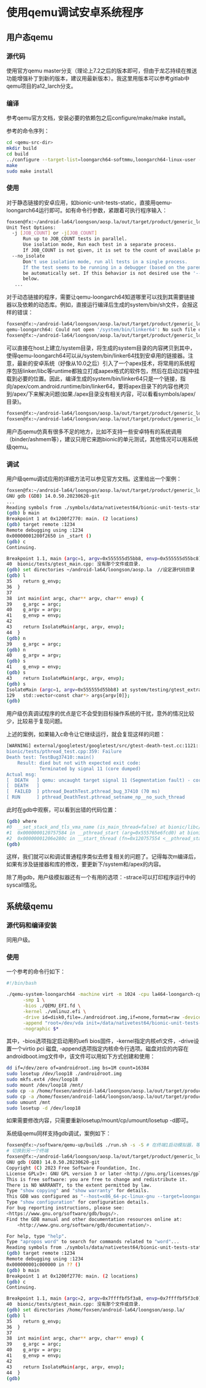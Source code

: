 # 使用qemu调试安卓系统程序

## 用户态qemu

### 源代码

使用官方qemu master分支（理论上7.2之后的版本即可，但由于龙芯持续在推送功能增强补丁到新的版本，建议用最新版本）。我这里用版本可以参考gitlab中qemu项目的a12_larch分支。

### 编译

参考qemu官方文档，安装必要的依赖包之后configure/make/make install。

参考的命令序列：

```bash
cd <qemu-src-dir>
mkdir build
cd build
../configure --target-list=loongarch64-softmmu,loongarch64-linux-user --disable-werror --enable-capstone
make
sudo make install
```

### 使用

对于静态链接的安卓应用，如bionic-unit-tests-static，直接用qemu-loongarch64运行即可。如有命令行参数，紧跟着可执行程序输入：

```bash
foxsen@fx:~/android-la64/loongson/aosp.la/out/target/product/generic_loongarch64$ ~/software/qemu-up/build/qemu-loongarch64 data/nativetest64/bionic-unit-tests-static/bionic-unit-tests-static -h
Unit Test Options:
  -j [JOB_COUNT] or -j[JOB_COUNT]
      Run up to JOB_COUNT tests in parallel.
      Use isolation mode, Run each test in a separate process.
      If JOB_COUNT is not given, it is set to the count of available processors.
  --no_isolate
      Don't use isolation mode, run all tests in a single process.
      If the test seems to be running in a debugger (based on the parent's name) this will
      be automatically set. If this behavior is not desired use the '--force_isolate' flag
      below.
   ...
```

对于动态链接的程序，需要让qemu-loongarch64知道哪里可以找到其需要链接器以及依赖的动态库。例如，直接运行编译后生成的system/bin/sh文件，会报这样的错误：

```bash
foxsen@fx:~/android-la64/loongson/aosp.la/out/target/product/generic_loongarch64$ ~/software/qemu-up/build/qemu-loongarch64 system/bin/sh
qemu-loongarch64: Could not open '/system/bin/linker64': No such file or directory
foxsen@fx:~/android-la64/loongson/aosp.la/out/target/product/generic_loongarch64$
```

可以直接在host上建立/system目录，将生成的system目录的内容拷贝到其中，使得qemu-loongarch64可以从/system/bin/linker64找到安卓用的链接器。注意，最新的安卓系统（好像从10.0之后）引入了一个apex技术，将常用的系统程序包括linker/libc等runtime都独立打成aapex格式的软件包，然后在启动过程中挂载到必要的位置。因此，编译生成的system/bin/linker64只是一个链接，指向/apex/com.android.runtime/bin/linker64，要将apex目录下的内容也拷贝到/apex/下来解决问题(如果./apex目录没有相关内容，可以看看symbols/apex/目录)。

```bash
foxsen@fx:~/android-la64/loongson/aosp.la/out/target/product/generic_loongarch64$ sudo cp -a apex/* /apex/
foxsen@fx:~/android-la64/loongson/aosp.la/out/target/product/generic_loongarch64$ sudo cp -a system/* /system/
```

用户态qemu仿真有很多不足的地方，比如不支持一些安卓特有的系统调用（binder/ashmem等），建议只用它来跑bionic的单元测试，其他情况可以用系统级qemu。

### 调试

用户级qemu调试应用的详细方法可以参见官方文档。这里给出一个案例：

```bash
foxsen@fx:~/android-la64/loongson/aosp.la/out/target/product/generic_loongarch64$ /opt/gdb/bin/loongarch64-unknown-linux-gnu-gdb ./symbols/data/nativetest64/bionic-unit-tests-static/bionic-unit-tests-static --no_isolate
GNU gdb (GDB) 14.0.50.20230620-git
...
Reading symbols from ./symbols/data/nativetest64/bionic-unit-tests-static/bionic-unit-tests-static...
(gdb) b main
Breakpoint 1 at 0x1200f2770: main. (2 locations)
(gdb) target remote :1234
Remote debugging using :1234
0x00000001200f2650 in _start ()
(gdb) c
Continuing.

Breakpoint 1.1, main (argc=1, argv=0x555555d55bb8, envp=0x555555d55bc8) at bionic/tests/gtest_main.cpp:40
40	bionic/tests/gtest_main.cpp: 没有那个文件或目录.
(gdb) set directories ~/android-la64/loongson/aosp.la  //设定源代码目录
(gdb) l
35	  return g_envp;
36	}
37	
38	int main(int argc, char** argv, char** envp) {
39	  g_argc = argc;
40	  g_argv = argv;
41	  g_envp = envp;
42	
43	  return IsolateMain(argc, argv, envp);
44	}
(gdb) n
39	  g_argc = argc;
(gdb) n
40	  g_argv = argv;
(gdb) s
41	  g_envp = envp;
(gdb) s
43	  return IsolateMain(argc, argv, envp);
(gdb) s
IsolateMain (argc=1, argv=0x555555d55bb8) at system/testing/gtest_extras/IsolateMain.cpp:129
129	  std::vector<const char*> args{argv[0]};
(gdb) 
```

用户级仿真调试程序的优点是它不会受到目标操作系统的干扰，意外的情况比较少，比较易于复现问题。

上述的案例，如果输入c命令让它继续运行，就会复现这样的问题：

```bash
[WARNING] external/googletest/googletest/src/gtest-death-test.cc:1121:: Death tests use fork(), which is unsafe particularly in a threaded context. For this test, Google Test couldn't detect the number of threads. See https://github.com/google/googletest/blob/master/docs/advanced.md#death-tests-and-threads for more explanation and suggested solutions, especially if this is the last message you see before your test times out.
bionic/tests/pthread_test.cpp:359: Failure
Death test: TestBug37410::main()
    Result: died but not with expected exit code:
            Terminated by signal 11 (core dumped)
Actual msg:
[  DEATH   ] qemu: uncaught target signal 11 (Segmentation fault) - core dumped
[  DEATH   ]
[  FAILED  ] pthread_DeathTest.pthread_bug_37410 (70 ms)
[ RUN      ] pthread_DeathTest.pthread_setname_np__no_such_thread
```

此时在gdb中观察，可以看到出错的代码位置：

```bash
(gdb) where
#0  __set_stack_and_tls_vma_name (is_main_thread=false) at bionic/libc/bionic/pthread_create.cpp:324
#1  0x0000000120757584 in __pthread_start (arg=0x555765e6fcd0) at bionic/libc/bionic/pthread_create.cpp:350
#2  0x00000001206e280c in __start_thread (fn=0x120757554 <__pthread_start(void*)>, arg=0x555765e6fcd0) at bionic/libc/bionic/clone.cpp:53
(gdb) 
```

这样，我们就可以和调试普通程序类似去修复相关的问题了。记得每次m编译后，如果有涉及链接器和库的修改，要更新下/system和/apex的内容。

除了用gdb，用户级模拟器还有一个有用的选项：-strace可以打印程序运行中的syscall情况。

## 系统级qemu

### 源代码和编译安装

同用户级。

### 使用

一个参考的命令行如下：

```bash
#!/bin/bash

./qemu-system-loongarch64 -machine virt -m 1024 -cpu la464-loongarch-cpu \
      -smp 1 \
      -bios ./QEMU_EFI.fd \
      -kernel ./vmlinuz.efi \
      -drive id=disk0,file=./androidroot.img,if=none,format=raw -device virtio-blk-pci,drive=disk0 \
      -append "root=/dev/vda init=/data/nativetest64/bionic-unit-tests-static/bionic-unit-tests-static --no_isolate" \
      -nographic $*
```

其中，-bios选项指定启动用的uefi bios固件，-kernel指定内核efi文件，-drive设置一个virtio pci 磁盘, -append选项指定内核命令行选项。磁盘对应的内容在androidboot.img文件中，该文件可以用如下方式创建和使用：

```bash
dd if=/dev/zero of=androidroot.img bs=1M count=16384
sudo losetup /dev/loop18 ./androidroot.img
sudo mkfs.ext4 /dev/loop18
sudo mount /dev/loop18 /mnt/
sudo cp -a /home/foxsen/android-la64/loongson/aosp.la/out/target/product/generic_loongarch64/system/* /mnt/
sudo cp -a /home/foxsen/android-la64/loongson/aosp.la/out/target/product/generic_loongarch64/data/* /mnt/data/
sudo umount /mnt
sudo losetup -d /dev/loop18
```

如果需要修改内容，只需要重新losetup/mount/cp/umount/losetup -d即可。

系统级qemu同样支持gdb调试，案例如下：

```bash
foxsen@fx:~/software/qemu-up/build$ ./run.sh -s -S # 在终端1启动模拟器，等待调试器连接
# 切换到另一个终端
foxsen@fx:~/android-la64/loongson/aosp.la/out/target/product/generic_loongarch64$ /opt/gdb/bin/loongarch64-unknown-linux-gnu-gdb ./symbols/data/nativetest64/bionic-unit-tests-static/bionic-unit-tests-static 
GNU gdb (GDB) 14.0.50.20230620-git
Copyright (C) 2023 Free Software Foundation, Inc.
License GPLv3+: GNU GPL version 3 or later <http://gnu.org/licenses/gpl.html>
This is free software: you are free to change and redistribute it.
There is NO WARRANTY, to the extent permitted by law.
Type "show copying" and "show warranty" for details.
This GDB was configured as "--host=x86_64-pc-linux-gnu --target=loongarch64-unknown-linux-gnu".
Type "show configuration" for configuration details.
For bug reporting instructions, please see:
<https://www.gnu.org/software/gdb/bugs/>.
Find the GDB manual and other documentation resources online at:
    <http://www.gnu.org/software/gdb/documentation/>.

For help, type "help".
Type "apropos word" to search for commands related to "word"...
Reading symbols from ./symbols/data/nativetest64/bionic-unit-tests-static/bionic-unit-tests-static...
(gdb) target remote :1234
Remote debugging using :1234
0x000000001c000000 in ?? ()
(gdb) b main
Breakpoint 1 at 0x1200f2770: main. (2 locations)
(gdb) c
Continuing.

Breakpoint 1.1, main (argc=2, argv=0x7ffffbf5f3a8, envp=0x7ffffbf5f3c0) at bionic/tests/gtest_main.cpp:40
40	bionic/tests/gtest_main.cpp: 没有那个文件或目录.
(gdb) set directories /home/foxsen/android-la64/loongson/aosp.la/
(gdb) l
35	  return g_envp;
36	}
37	
38	int main(int argc, char** argv, char** envp) {
39	  g_argc = argc;
40	  g_argv = argv;
41	  g_envp = envp;
42	
43	  return IsolateMain(argc, argv, envp);
44	}
(gdb) 
```



